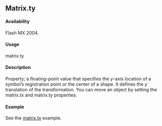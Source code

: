 ## Matrix.ty

#### Availability

Flash MX 2004.

#### Usage

matrix.ty

#### Description

Property; a floating-point value that specifies the *y*-axis location of a symbol’s registration point or the center of a shape. It defines the *y* translation of the transformation.
You can move an object by setting the matrix.tx and matrix.ty properties.

#### Example


See the [matrix.tx](../Matrix_object/matrix4.md) example.


